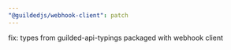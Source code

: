 ```yaml
---
"@guildedjs/webhook-client": patch
---
```


fix: types from guilded-api-typings packaged with webhook client
